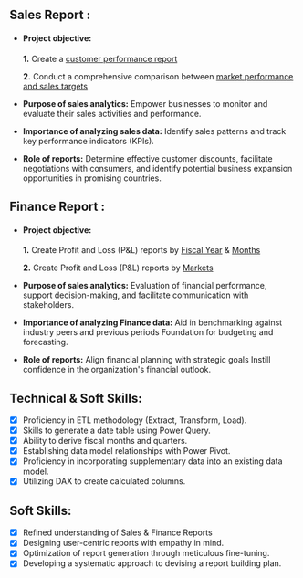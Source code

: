 ## Sales Report :


- #### **Project objective:** 

    **1.** Create a [customer performance report](https://github.com/alokjawale/Excel-Sales-Analytics/blob/main/Customer%20Performance%20Report.pdf)
  
    **2.** Conduct a comprehensive comparison between [market performance and sales targets](https://github.com/alokjawale/Excel-Sales-Analytics/blob/main/Market%20Performance%20vs%20Target%20Report.pdf)

- **Purpose of sales analytics:** Empower businesses to monitor and evaluate their sales activities and performance.

- **Importance of analyzing sales data:** Identify sales patterns and track key performance indicators (KPIs).

- **Role of reports:** Determine effective customer discounts, facilitate negotiations with consumers, and identify potential business expansion opportunities in promising countries.


## Finance Report :

- #### **Project objective:** 

    **1.** Create Profit and Loss (P&L) reports by [Fiscal Year](https://github.com/alokjawale/Excel-Sales-Analytics/blob/main/P%26L%20Statement%20by%20Fiscal%20Year.pdf) & [Months](https://github.com/alokjawale/Excel-Sales-Analytics/blob/main/P%26L%20Statement%20by%20Months.pdf)

   **2.** Create Profit and Loss (P&L) reports by [Markets](https://github.com/alokjawale/Excel-Sales-Analytics/blob/main/P%26L%20Statement%20by%20Markets.pdf)

- **Purpose of sales analytics:** Evaluation of financial performance, support decision-making, and facilitate communication with stakeholders.

- **Importance of analyzing Finance data:** Aid in benchmarking against industry peers and previous periods Foundation for budgeting and forecasting.

- **Role of reports:** Align financial planning with strategic goals Instill confidence in the organization's financial outlook.


## Technical & Soft Skills:
- [x]	Proficiency in ETL methodology (Extract, Transform, Load).
- [x]	Skills to generate a date table using Power Query.
- [x]	Ability to derive fiscal months and quarters.
- [x]	Establishing data model relationships with Power Pivot.
- [x]	Proficiency in incorporating supplementary data into an existing data model.
- [x]	Utilizing DAX to create calculated columns.

## Soft Skills:
- [x]	Refined understanding of Sales & Finance Reports
- [x]	Designing user-centric reports with empathy in mind.
- [x]	Optimization of report generation through meticulous fine-tuning.
- [x]	Developing a systematic approach to devising a report building plan.
